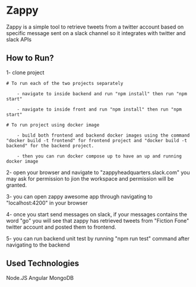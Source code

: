 # Zappy

Zappy is a simple tool to retrieve tweets from a twitter account based on specific message sent on a slack channel so it integrates with twitter and slack APIs

## How to Run?
1- clone project

    # To run each of the two projects separately 

        - navigate to inside backend and run "npm install" then run "npm start"

        - navigate to inside front and run "npm install" then run "npm start"

    # To run project using docker image 

        - build both frontend and backend docker images using the command "docker build -t frontend" for frontend project and "docker build -t backend" for the backend project.

        - then you can run docker compose up to have an up and running docker image
2- open your browser and navigate to "zappyheadquarters.slack.com" you may ask for permission to jion the workspace and permission will be granted.

3- you can open zappy awesome app through navigating to "localhost:4200" in your browser

4- once you start send messages on slack, if your messages contains the word "go" you will see that zappy has retrieved tweets from "Fiction Fone" twitter account and posted them to frontend.

5- you can run backend unit test by running "npm run test" command after navigating to the backend

## Used Technologies
Node.JS
Angular
MongoDB


